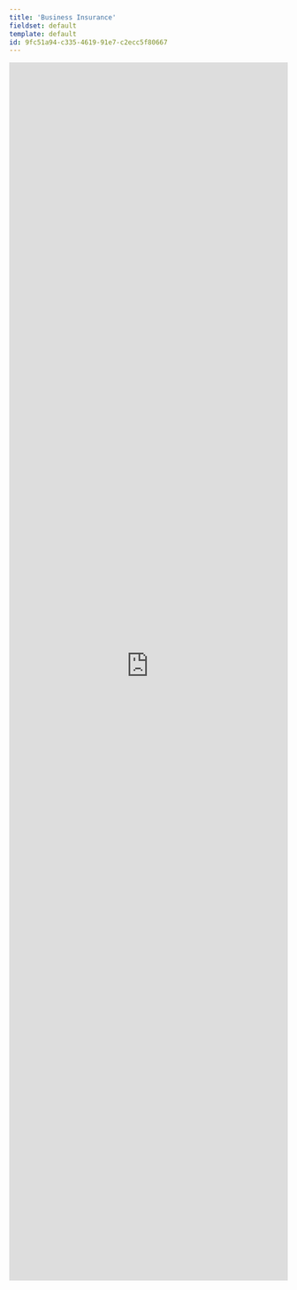 ```yaml
---
title: 'Business Insurance'
fieldset: default
template: default
id: 9fc51a94-c335-4619-91e7-c2ecc5f80667
---
```

<iframe src="https://oneparkfinancial.sureapp.com/embed/v1/bop" style="display: block; border: 0px; margin: 0 auto; width: 100%; max-width: 1400px;min-height:2200px"></iframe>